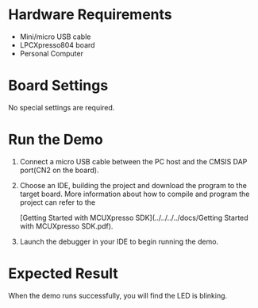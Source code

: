 # Hardware Requirements
- Mini/micro USB cable
- LPCXpresso804 board
- Personal Computer

# Board Settings
No special settings are required.

# Run the Demo
1. Connect a micro USB cable between the PC host and the CMSIS DAP port(CN2 on the board).

2. Choose an IDE, building the project and download the program to the target board.
   More information about how to compile and program the project can refer to the 

   [Getting Started with MCUXpresso SDK](../../../../docs/Getting Started with MCUXpresso SDK.pdf).

3. Launch the debugger in your IDE to begin running the demo.

# Expected Result
When the demo runs successfully, you will find the LED is blinking.

